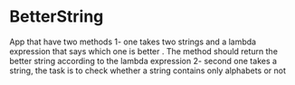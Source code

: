 # BetterString
App that have two methods 1- one takes two strings and a lambda expression that says which one is better . The method should return the better string according to the lambda expression  2- second one takes a string, the task is to check whether a string contains only alphabets or not  
